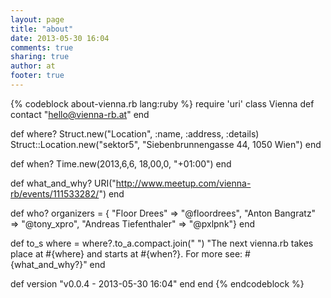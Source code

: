 ```yaml
---
layout: page
title: "about"
date: 2013-05-30 16:04
comments: true
sharing: true
author: at
footer: true
---
```

{% codeblock about-vienna.rb lang:ruby %}
require 'uri'
class Vienna
  def contact
    "hello@vienna-rb.at"
  end

  def where?
    Struct.new("Location", :name, :address, :details)
    Struct::Location.new("sektor5", "Siebenbrunnengasse 44, 1050 Wien")
  end

  def when?
    Time.new(2013,6,6, 18,00,0, "+01:00")
  end

  def what_and_why?
    URI("http://www.meetup.com/vienna-rb/events/111533282/")
  end

  def who?
    organizers = {
      "Floor Drees" => "@floordrees",
      "Anton Bangratz" => "@tony_xpro",
      "Andreas Tiefenthaler" => "@pxlpnk"}
  end

  def to_s
    where = where?.to_a.compact.join(" ")
   "The next vienna.rb takes place at #{where} and starts at #{when?}. For more see: #{what_and_why?}"
  end


  def version
    "v0.0.4 - 2013-05-30 16:04"
  end
end
{% endcodeblock %}
